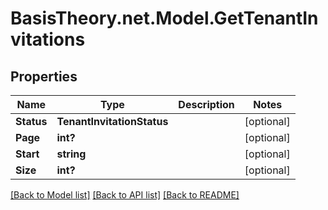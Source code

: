 
# BasisTheory.net.Model.GetTenantInvitations

## Properties

Name | Type | Description | Notes
------------ | ------------- | ------------- | -------------
**Status** | **TenantInvitationStatus** |  | [optional] 
**Page** | **int?** |  | [optional] 
**Start** | **string** |  | [optional] 
**Size** | **int?** |  | [optional] 

[[Back to Model list]](../README.md#documentation-for-models)
[[Back to API list]](../README.md#documentation-for-api-endpoints)
[[Back to README]](../README.md)

